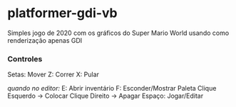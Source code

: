
# platformer-gdi-vb
Simples jogo de 2020 com os gráficos do Super Mario World usando como renderização apenas GDI

### Controles
Setas: Mover
Z: Correr
X: Pular

*quando no editor:*
E: Abrir inventário
F: Esconder/Mostrar Paleta
Clique Esquerdo -> Colocar
Clique Direito -> Apagar
Espaço: Jogar/Editar

